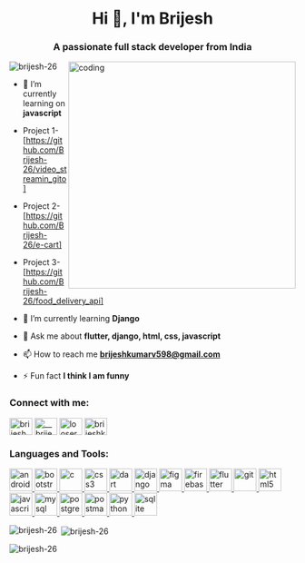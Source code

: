 
<h1 align="center">Hi 👋, I'm Brijesh</h1>
<h3 align="center">A passionate full stack developer from India</h3>

<img align= "right" alt= "coding" width="400" src= "https://user-images.githubusercontent.com/55389276/140866485-8fb1c876-9a8f-4d6a-98dc-08c4981eaf70.gif" >

<p align="left"> <img src="https://komarev.com/ghpvc/?username=brijesh-26&label=Profile%20views&color=0e75b6&style=flat" alt="brijesh-26" /> </p>

- 🔭 I’m currently learning on **javascript**

- Project 1- [https://github.com/Brijesh-26/video_streamin_gito]

- Project 2- [https://github.com/Brijesh-26/e-cart]
 
- Project 3- [https://github.com/Brijesh-26/food_delivery_api]

- 🌱 I’m currently learning **Django**

- 💬 Ask me about **flutter, django, html, css, javascript**

- 📫 How to reach me **brijeshkumarv598@gmail.com**

- ⚡ Fun fact **I think I am funny**

<h3 align="left">Connect with me:</h3>
<p align="left">
<a href="https://linkedin.com/in/brijesh26" target="blank"><img align="center" src="https://tse4.mm.bing.net/th?id=OIP.DgVNhFcvWWSCxJpVWsry4wHaHV&pid=Api&P=0&h=180" alt="brijesh kumar verma" height="30" width="40" /></a>
<a href="https://instagram.com/__brijesh26__" target="blank"><img align="center" src="https://tse3.mm.bing.net/th?id=OIP.Go2CQNhF_49tkKcpEl_sHQHaHZ&pid=Api&P=0&h=180" alt="__brijesh26__" height="30" width="40" /></a>
<a href="https://www.leetcode.com/looser_no_1" target="blank"><img align="center" src="https://tse3.mm.bing.net/th?id=OIP.jJZ5KxoSLLVWjBxHnRin-AAAAA&pid=Api&P=0&h=180" alt="looser_no_1" height="30" width="40" /></a>
<a href="https://auth.geeksforgeeks.org/user/brijeshkumarv598@gmail.com" target="blank"><img align="center" src="https://tse4.mm.bing.net/th?id=OIP.q1ZOsnAPe-Tuf_owVrp25QHaDw&pid=Api&P=0&h=180" alt="brijeshkumarv598@gmail.com" height="30" width="40" /></a>
</p>

<h3 align="left">Languages and Tools:</h3>
<p align="left"> <a href="https://developer.android.com" target="_blank" rel="noreferrer"> <img src="https://www.vectorlogo.zone/logos/android/android-icon.svg" alt="android" width="40" height="40"/> </a> <a href="https://getbootstrap.com" target="_blank" rel="noreferrer"> <img src="https://www.vectorlogo.zone/logos/getbootstrap/getbootstrap-icon.svg" alt="bootstrap" width="40" height="40"/> </a> <a href="https://www.cprogramming.com/" target="_blank" rel="noreferrer"> <img src="https://tse1.mm.bing.net/th?id=OIP.JEnTbO9NHdi0WzNmCnjUwgHaHa&pid=Api&P=0&h=180" alt="c" width="40" height="40"/> </a> <a href="https://www.w3schools.com/css/" target="_blank" rel="noreferrer"> <img src="https://www.vectorlogo.zone/logos/w3_css/w3_css-icon.svg" alt="css3" width="40" height="40"/> </a> <a href="https://dart.dev" target="_blank" rel="noreferrer"> <img src="https://www.vectorlogo.zone/logos/dartlang/dartlang-icon.svg" alt="dart" width="40" height="40"/> </a> <a href="https://www.djangoproject.com/" target="_blank" rel="noreferrer"> <img src="https://cdn.worldvectorlogo.com/logos/django.svg" alt="django" width="40" height="40"/> </a> <a href="https://www.figma.com/" target="_blank" rel="noreferrer"> <img src="https://www.vectorlogo.zone/logos/figma/figma-icon.svg" alt="figma" width="40" height="40"/> </a> <a href="https://firebase.google.com/" target="_blank" rel="noreferrer"> <img src="https://www.vectorlogo.zone/logos/firebase/firebase-icon.svg" alt="firebase" width="40" height="40"/> </a> <a href="https://flutter.dev" target="_blank" rel="noreferrer"> <img src="https://www.vectorlogo.zone/logos/flutterio/flutterio-icon.svg" alt="flutter" width="40" height="40"/> </a> <a href="https://git-scm.com/" target="_blank" rel="noreferrer"> <img src="https://www.vectorlogo.zone/logos/git-scm/git-scm-icon.svg" alt="git" width="40" height="40"/> </a> <a href="https://www.w3.org/html/" target="_blank" rel="noreferrer"> <img src="https://www.vectorlogo.zone/logos/w3_html5/w3_html5-icon.svg" alt="html5" width="40" height="40"/> </a> <a href="https://developer.mozilla.org/en-US/docs/Web/JavaScript" target="_blank" rel="noreferrer"> <img src="https://www.vectorlogo.zone/logos/javascript/javascript-icon.svg" alt="javascript" width="40" height="40"/> </a> <a href="https://www.mysql.com/" target="_blank" rel="noreferrer"> <img src="https://www.vectorlogo.zone/logos/mysql/mysql-icon.svg" alt="mysql" width="40" height="40"/> </a> <a href="https://www.postgresql.org" target="_blank" rel="noreferrer"> <img src="https://www.vectorlogo.zone/logos/postgresql/postgresql-icon.svg" alt="postgresql" width="40" height="40"/> </a> <a href="https://postman.com" target="_blank" rel="noreferrer"> <img src="https://www.vectorlogo.zone/logos/getpostman/getpostman-icon.svg" alt="postman" width="40" height="40"/> </a> <a href="https://www.python.org" target="_blank" rel="noreferrer"> <img src="https://tse3.mm.bing.net/th?id=OIP.0wLaxT5SvUbUwY0iTPGXhwHaHv&pid=Api&P=0&h=180" alt="python" width="40" height="40"/> </a> <a href="https://www.sqlite.org/" target="_blank" rel="noreferrer"> <img src="https://www.vectorlogo.zone/logos/sqlite/sqlite-icon.svg" alt="sqlite" width="40" height="40"/> </a> </p>

<p><img align="left" src="https://github-readme-stats.vercel.app/api/top-langs?username=brijesh-26&show_icons=true&locale=en&layout=compact" alt="brijesh-26" /></p>

<p>&nbsp;<img align="center" src="https://github-readme-stats.vercel.app/api?username=brijesh-26&show_icons=true&locale=en" alt="brijesh-26" /></p>

<p><img align="center" src="https://github-readme-streak-stats.herokuapp.com/?user=brijesh-26&" alt="brijesh-26" /></p>
